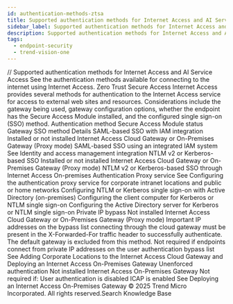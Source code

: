 ```yaml
---
id: authentication-methods-ztsa
title: Supported authentication methods for Internet Access and AI Service Access
sidebar_label: Supported authentication methods for Internet Access and AI Service Access
description: Supported authentication methods for Internet Access and AI Service Access
tags:
  - endpoint-security
  - trend-vision-one
---
```


/*<![CDATA[*/ $('#title').html($('meta[name=map-description]').attr('content')); /*]]>*/ Supported authentication methods for Internet Access and AI Service Access See the authentication methods available for connecting to the internet using Internet Access. Zero Trust Secure Access Internet Access provides several methods for authentication to the Internet Access service for access to external web sites and resources. Considerations include the gateway being used, gateway configuration options, whether the endpoint has the Secure Access Module installed, and the configured single sign-on (SSO) method. Authentication method Secure Access Module status Gateway SSO method Details SAML-based SSO with IAM integration Installed or not installed Internet Access Cloud Gateway or On-Premises Gateway (Proxy mode) SAML-based SSO using an integrated IAM system See Identity and access management integration NTLM v2 or Kerberos-based SSO Installed or not installed Internet Access Cloud Gateway or On-Premises Gateway (Proxy mode) NTLM v2 or Kerberos-based SSO through Internet Access On-premises Authentication Proxy service See Configuring the authentication proxy service for corporate intranet locations and public or home networks Configuring NTLM or Kerberos single sign-on with Active Directory (on-premises) Configuring the client computer for Kerberos or NTLM single sign-on Configuring the Active Directory server for Kerberos or NTLM single sign-on Private IP bypass Not installed Internet Access Cloud Gateway or On-Premises Gateway (Proxy mode) Important IP addresses on the bypass list connecting through the cloud gateway must be present in the X-Forwarded-For traffic header to successfully authenticate. The default gateway is excluded from this method. Not required if endpoints connect from private IP addresses on the user authentication bypass list See Adding Corporate Locations to the Internet Access Cloud Gateway and Deploying an Internet Access On-Premises Gateway Unenforced authentication Not installed Internet Access On-Premises Gateway Not required if: User authentication is disabled ICAP is enabled See Deploying an Internet Access On-Premises Gateway © 2025 Trend Micro Incorporated. All rights reserved.Search Knowledge Base